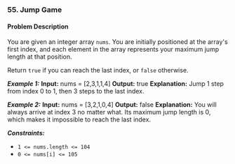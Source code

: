 ### 55. Jump Game

#### Problem Description

You are given an integer array `nums`. You are initially positioned at the array's first index, and each element in the array represents your maximum jump length at that position.

Return `true` if you can reach the last index, or `false` otherwise.

***Example 1:*** 
**Input:**  nums = [2,3,1,1,4]
**Output:**  true
**Explanation:** Jump 1 step from index 0 to 1, then 3 steps to the last index.

***Example 2:*** 
**Input:**  nums = [3,2,1,0,4]
**Output:**  false
**Explanation:** You will always arrive at index 3 no matter what. Its maximum jump length is 0, which makes it impossible to reach the last index.
 
***Constraints:*** 
- `1 <= nums.length <= 104`
- `0 <= nums[i] <= 105`